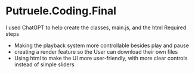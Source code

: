# Putruele.Coding.Final


I used ChatGPT to help create the classes, main.js, and the html
Required steps
- Making the playback system more controllable besides play and pause
- creating a render feature so the User can download their own files
- Using html to make the UI more user-friendly, with more clear controls instead of simple sliders

